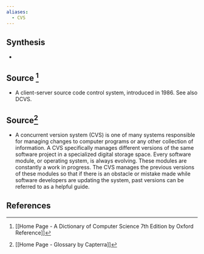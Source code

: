 ```yaml
---
aliases:
  - CVS
---
```

## Synthesis
- 
## Source [^1]
- A client-server source code control system, introduced in 1986. See also DCVS.

## Source[^2]
- A concurrent version system (CVS) is one of many systems responsible for managing changes to computer programs or any other collection of information. A CVS specifically manages different versions of the same software project in a specialized digital storage space. Every software module, or operating system, is always evolving. These modules are constantly a work in progress. The CVS manages the previous versions of these modules so that if there is an obstacle or mistake made while software developers are updating the system, past versions can be referred to as a helpful guide.
## References

[^1]: [[Home Page - A Dictionary of Computer Science 7th Edition by Oxford Reference]]
[^2]: [[Home Page - Glossary by Capterra]]